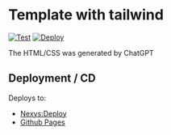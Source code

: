 # Template with tailwind

[![Test](https://github.com/nexys-system/template-tailwind/actions/workflows/test.yml/badge.svg)](https://github.com/nexys-system/template-tailwind/actions/workflows/test.yml)
[![Deploy](https://github.com/nexys-system/template-tailwind/actions/workflows/deploy.yml/badge.svg)](https://github.com/nexys-system/template-tailwind/actions/workflows/deploy.yml)

The HTML/CSS was generated by ChatGPT

## Deployment / CD

Deploys to:

* [Nexys:Deploy](https://deploy.nexys.io/template-tailwind)
* [Github Pages](https://nexys-system.github.io/template-tailwind/)
